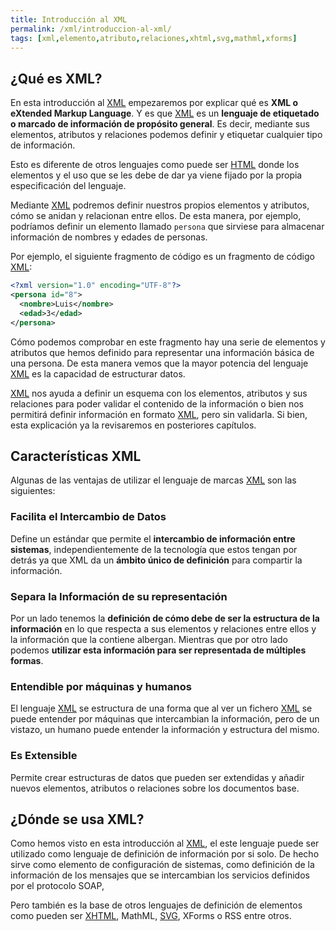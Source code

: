 ```yaml
---
title: Introducción al XML
permalink: /xml/introduccion-al-xml/
tags: [xml,elemento,atributo,relaciones,xhtml,svg,mathml,xforms]
---
```


## ¿Qué es XML?


En esta introducción al [XML](https://www.manualweb.net/xml/) empezaremos por explicar qué es **XML o eXtended Markup Language**. Y es que [XML](https://www.manualweb.net/xml/) es un **lenguaje de etiquetado o marcado de información de propósito general**. Es decir, mediante sus elementos, atributos y relaciones podemos definir y etiquetar cualquier tipo de información.


Esto es diferente de otros lenguajes como puede ser [HTML](https://www.manualweb.net/html/) donde los elementos y el uso que se les debe de dar ya viene fijado por la propia especificación del lenguaje.


Mediante [XML](https://www.manualweb.net/xml/) podremos definir nuestros propios elementos y atributos, cómo se anidan y relacionan entre ellos. De esta manera, por ejemplo, podríamos definir un elemento llamado `persona` que sirviese para almacenar información de nombres y edades de personas.


Por ejemplo, el siguiente fragmento de código es un fragmento de código [XML](https://www.manualweb.net/xml/):


```xml
<?xml version="1.0" encoding="UTF-8"?>
<persona id="8">
  <nombre>Luis</nombre>
  <edad>3</edad>
</persona>
```


Cómo podemos comprobar en este fragmento hay una serie de elementos y atributos que hemos definido para representar una información básica de una persona. De esta manera vemos que la mayor potencia del lenguaje [XML](https://www.manualweb.net/xml/) es la capacidad de estructurar datos.


[XML](https://www.manualweb.net/xml/) nos ayuda a definir un esquema con los elementos, atributos y sus relaciones para poder validar el contenido de la información o bien nos permitirá definir información en formato [XML](https://www.manualweb.net/xml/), pero sin validarla. Si bien, esta explicación ya la revisaremos en posteriores capítulos.


## Características XML


Algunas de las ventajas de utilizar el lenguaje de marcas [XML](https://www.manualweb.net/xml/) son las siguientes:


### Facilita el Intercambio de Datos


Define un estándar que permite el **intercambio de información entre sistemas**, independientemente de la tecnología que estos tengan por detrás ya que XML da un **ámbito único de definición** para compartir la información.


### Separa la Información de su representación


Por un lado tenemos la **definición de cómo debe de ser la estructura de la información** en lo que respecta a sus elementos y relaciones entre ellos y la información que la contiene albergan. Mientras que por otro lado podemos **utilizar esta información para ser representada de múltiples formas**.


### Entendible por máquinas y humanos


El lenguaje [XML](https://www.manualweb.net/xml/) se estructura de una forma que al ver un fichero [XML](https://www.manualweb.net/xml/) se puede entender por máquinas que intercambian la información, pero de un vistazo, un humano puede entender la información y estructura del mismo.


### Es Extensible


Permite crear estructuras de datos que pueden ser extendidas y añadir nuevos elementos, atributos o relaciones sobre los documentos base.


## ¿Dónde se usa XML?


Como hemos visto en esta introducción al [XML](https://www.manualweb.net/xml/), el este lenguaje puede ser utilizado como lenguaje de definición de información por si solo. De hecho sirve como elemento de configuración de sistemas, como definición de la información de los mensajes que se intercambian los servicios definidos por el protocolo SOAP,


Pero también es la base de otros lenguajes de definición de elementos como pueden ser [XHTML](https://manualweb.net/html/historia-html-estandar/#xml-y-xhtml-10), MathML, [SVG](https://www.manualweb.net/svg/), XForms o RSS entre otros.

